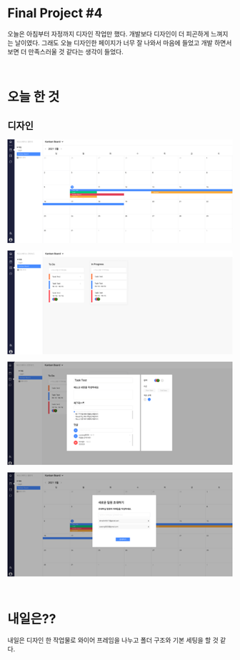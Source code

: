 # Final Project #4

오늘은 아침부터 자정까지 디자인 작업만 했다. 개발보다 디자인이 더 피곤하게 느껴지는 날이였다. 그래도 오늘 디자인한 페이지가 너무 잘 나와서 마음에 들었고 개발 하면서 보면 더 만족스러울 것 같다는 생각이 들었다.

<br />
 
# 오늘 한 것

## 디자인

![](./image/Final_4_4.png)

![](./image/Final_4_3.png)

![](./image/Final_4_2.png)

![](./image/Final_4_1.png)

<br />
 
# 내일은??

내일은 디자인 한 작업물로 와이어 프레임을 나누고 폴더 구조와 기본 세팅을 할 것 같다.
